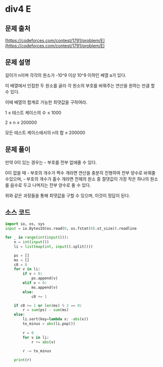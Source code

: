 # div4 E

## 문제 출처

[https://codeforces.com/contest/1791/problem/E](https://codeforces.com/contest/1791/problem/E)

## 문제 설명

길이가 n이며 각각의 원소가 -10^9 이상 10^9 이하인 배열 a가 있다.

이 배열에서 인접한 두 원소를 골라 각 원소의 부호를 바꿔주는 연산을 원하는 만큼 할 수 있다.

이때 배열의 합계로 가능한 최댓값을 구하여라.

1 ≤ 테스트 케이스의 수 ≤ 1000

2 ≤ n ≤ 200000

모든 테스트 케이스에서의 n의 합 ≤ 200000

## 문제 풀이

만약 0이 있는 경우는 - 부호를 전부 없애줄 수 있다.

0이 없을 때 - 부호의 개수가 짝수 개라면 연산을 충분히 진행하여 전부 양수로 바꿔줄 수있으며, - 부호의 개수가 홀수 개라면 전체의 원소 중 절댓값이 가장 작은 하나의 원소를 음수로 두고 나머지는 전부 양수로 둘 수 있다.

위와 같은 과정들을 통해 최댓값을 구할 수 있으며, 이것이 정답이 된다.

## 소스 코드

```python
import io, os, sys
input = io.BytesIO(os.read(0, os.fstat(0).st_size)).readline

for _ in range(int(input())):
    n = int(input())
    li = list(map(int, input().split()))

    ps = []
    ms = []
    c0 = 0
    for v in li:
        if v > 0:
            ps.append(v)
        elif v < 0:
            ms.append(v)
        else:
            c0 += 1

    if c0 >= 1 or len(ms) % 2 == 0:
        r = sum(ps) - sum(ms)
    else:
        li.sort(key=lambda x: -abs(x))
        to_minus = abs(li.pop())
        
        r = 0
        for v in li:
            r += abs(v)
            
        r -= to_minus

    print(r)
```